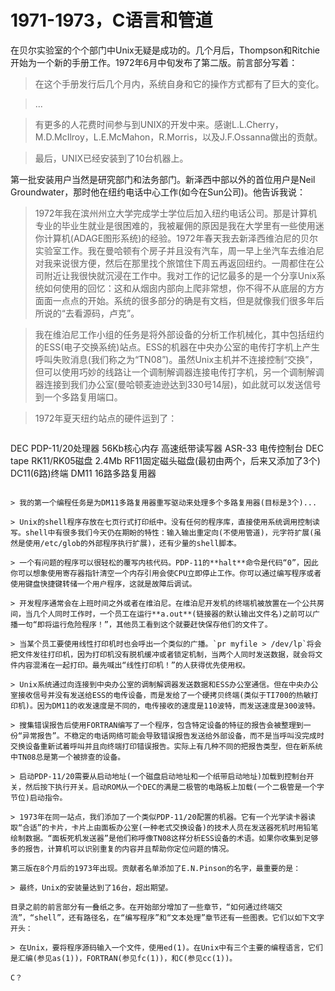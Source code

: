 # 1971-1973，C语言和管道

在贝尔实验室的个个部门中Unix无疑是成功的。几个月后，Thompson和Ritchie开始为一个新的手册工作。1972年6月中旬发布了第二版。前言部分写着：

> 在这个手册发行后几个月内，系统自身和它的操作方式都有了巨大的变化。

> ...

> 有更多的人花费时间参与到UNIX的开发中来。感谢L.L.Cherry，M.D.McIlroy，L.E.McMahon，R.Morris，以及J.F.Ossanna做出的贡献。

> 最后，UNIX已经安装到了10台机器上。

第一批安装用户当然是研究部门和法务部门。新泽西中部以外的首位用户是Neil Groundwater，那时他在纽约电话中心工作(如今在Sun公司)。他告诉我说：

> 1972年我在滨州州立大学完成学士学位后加入纽约电话公司。那是计算机专业的毕业生就业是很困难的，我被雇佣的原因是我在大学里有一些使用迷你计算机(ADAGE图形系统)的经验。1972年春天我去新泽西维泊尼的贝尔实验室工作。我在曼哈顿有个房子并且没有汽车，周一早上坐汽车去维泊尼对我来说很方便，然后在那里找个旅馆住下周五再返回纽约。一周都住在公司附近让我很快就沉浸在工作中。我对工作的记忆最多的是一个分享Unix系统如何使用的回忆：这和从烟囱内部向上爬非常想，你不得不从底层的方方面面一点点的开始。系统的很多部分的确是有文档，但是就像我们很多年后所说的“去看源码，卢克”。

> 我在维泊尼工作小组的任务是将外部设备的分析工作机械化，其中包括纽约的ESS(电子交换系统)站点。ESS的机器在中央办公室的电传打字机上产生呼叫失败消息(我们称之为“TN08”)。虽然Unix主机并不连接控制“交换”，但可以使用巧妙的线路让一个调制解调器连接电传打字机，另一个调制解调器连接到我们办公室(曼哈顿麦迪逊达到330号14层)，如此就可以发送信号到一个多路复用端口。

> 1972年夏天纽约站点的硬件运到了：

> ```
DEC PDP-11/20处理器
56Kb核心内存
高速纸带读写器
ASR-33 电传控制台
DEC tape
RK11/RK05磁盘 2.4Mb
RF11固定磁头磁盘(最初由两个，后来又添加了3个)
DC11(6路)终端
DM11 16路多路复用器
```

> 我的第一个编程任务是为DM11多路复用器重写驱动来处理多个多路复用器(目标是3个)...

> Unix的shell程序存放在七页行式打印纸中。没有任何的程序库，直接使用系统调用控制读写。shell中有很多我们今天仍在期盼的特性：输入输出重定向(不使用管道)，元字符扩展(虽然是使用/etc/glob的外部程序执行扩展)，还有少量的shell脚本。

> 一个有问题的程序可以很轻松的覆写内核代码。PDP-11的**halt**命令是代码“0”，因此你可以想象使用寄存器指针清空一个内存引用会使CPU立即停止工作。你可以通过编写程序或者使用键盘快捷键转储一个用户程序，这就是故障后调试。

> 开发程序通常会在上班时间之外或者在维泊尼。在维泊尼开发机的终端机被放置在一个公共房间，当几个人同时工作时，一个员工在运行**a.out**(链接器的默认输出文件名)之前可以广播一句“即将运行危险程序！”，其他员工看到这个就要赶快保存他们的文件了。

> 当某个员工要使用线性打印机时也会呼出一个类似的广播。`pr myfile > /dev/lp`将会把文件发往打印机，因为打印机没有脱机缓冲或者锁定机制，当两个人同时发送数据，就会将文件内容混淆在一起打印。最先喊出“线性打印机！”的人获得优先使用权。

> Unix系统通过向连接到中央办公室的调制解调器发送数据和ESS办公室通信。但在中央办公室接收信号并没有发送给ESS的电传设备，而是发给了一个硬拷贝终端(类似于TI700的热敏打印机)。因为DM11的收发速度是不同的，电传接收的速度是110波特，而发送速度是300波特。

> 搜集错误报告后使用FORTRAN编写了一个程序，包含特定设备的特征的报告会被整理到一份“异常报告”。不稳定的电话网络可能会导致错误报告发送给外部设备，而不是当呼叫没完成时交换设备重新试着呼叫并且向终端打印错误报告。实际上有几种不同的把报告类型，但在新系统中TN08总是第一个被排查的设备。

> 启动PDP-11/20需要从启动地址(一个磁盘启动地址和一个纸带启动地址)加载到控制台开关，然后按下执行开关。启动ROM从一个DEC的满是二极管的电路板上加载(一个二极管是一个字节位)启动指令。

> 1973年在同一站点，我们添加了一个类似PDP-11/20配置的机器。它有一个光学读卡器读取“合适”的卡片，卡片上由面板办公室(一种老式交换设备)的技术人员在发送器死机时用铅笔绘制数据。“面板死机发送器”是他们称呼像TN08这样分析ESS设备的术语。如果你收集到足够多的报告，计算机可以识别重复的内容并且帮助你定位问题的情况。

第三版在8个月后的1973年出现。贡献者名单添加了E.N.Pinson的名字，最重要的是：

> 最终，Unix的安装量达到了16台，超出期望。

目录之前的前言部分有一叠纸之多。在开始部分增加了一些章节，“如何通过终端交流”，“shell”，还有路径名，在“编写程序”和“文本处理”章节还有一些图表。它们以如下文字开头：

> 在Unix，要将程序源码输入一个文件，使用ed(1)。在Unix中有三个主要的编程语言，它们是汇编(参见as(1))，FORTRAN(参见fc(1))，和C(参见cc(1))。

C？
